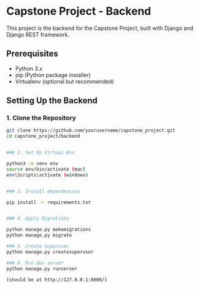# Capstone Project - Backend

This project is the backend for the Capstone Project, built with Django and Django REST framework.

## Prerequisites

- Python 3.x
- pip (Python package installer)
- Virtualenv (optional but recommended)

## Setting Up the Backend

### 1. Clone the Repository

```bash
git clone https://github.com/yourusername/capstone_project.git
cd capstone_project/backend


### 2. Set Up Virtual Env

python3 -m venv env
source env/bin/activate (mac)
env\Scripts\activate (windows)


### 3. Install dependencies

pip install -r requirements.txt


### 4. Apply Migrations

python manage.py makemigrations
python manage.py migrate

### 5. Create Superuser
python manage.py createsuperuser

### 6. Run dev server
python manage.py runserver

(should be at http://127.0.0.1:8000/)


